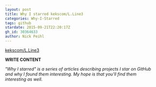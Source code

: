 ```yaml
---
layout: post
title: Why I starred kekscom/L.Line3
categories: Why-I-Starred
tags: github
stardate: 2015-09-21T22:20:17Z
gh_id: 30364633
author: Nick Peihl
---
```


[kekscom/L.Line3](star.repo.html_url)

**WRITE CONTENT**

*"Why I starred" is a series of articles describing projects I star on GitHub and why I found them interesting. My hope is that you'll find them interesting as well.*

